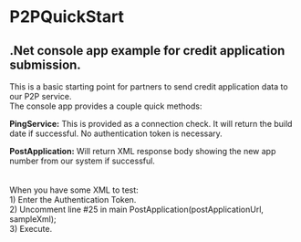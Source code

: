 # P2PQuickStart
<h2>.Net console app example for credit application submission.</h2>

<p>
This is a basic starting point for partners to send credit application data to our P2P service.
<br>The console app provides a couple quick methods:
</p>

<b>PingService:</b>
This is provided as a connection check. It will return the build date if successful. No authentication token is necessary.

<b>PostApplication:</b>
Will return XML response body showing the new app number from our system if successful.
<br>
<br>
<br>When you have some XML to test:
<br>1) Enter the Authentication Token.
<br>2) Uncomment line #25 in main PostApplication(postApplicationUrl, sampleXml);
<br>3) Execute.






